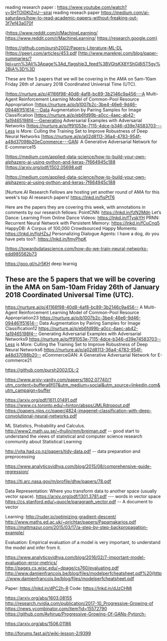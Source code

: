 
reading research paper :
https://www.youtube.com/watch?v=SHTOI0KtZnU--siraj reading reseach paper
https://medium.com/ai-saturdays/how-to-read-academic-papers-without-freaking-out-3f7ef43a070f

{https://www.reddit.com/r/MachineLearning/
https://www.reddit.com/r/MachineLearning/
https://research.google.com}

[https://github.com/pursh2002/Papers-Literature-ML-DL
[https://peerj.com/articles/453.pdf
[http://www.marekrei.com/blog/paper-summaries/?lipi=urn%3Ali%3Apage%3Ad_flagship3_feed%3BVGtsKX8YShGi8i5T5gy%2BjA%3D%3D

These are the 5 papers that we will be covering in the AMA on 5am-10am Friday 26th of January 2018 Coordinated Universal Time (UTC).

[https://nurture.ai/p/41166f98-40d8-4af8-bc89-3b2146c9a456---A Multi-Agent Reinforcement Learning Model of Common-Pool Resource Appropriation
[https://nurture.ai/p/b1007b2c-3be4-46e6-9d46-094461f51614---Data Augmentation by Pairing Samples for Image Classification
[https://nurture.ai/p/eb6fd99b-a0cc-4aec-ab42-1a19465198f4---Generating Adversarial Examples with Adversarial Networks
[https://nurture.ai/p/ff91053e-7115-4dce-b346-d39e74583703---Less is More: Culling the Training Set to Improve Robustness of Deep Neural Networks
[https://nurture.ai/p/a02d8113-36a4-4783-954f-a48d37098b20eCommerce---GAN: A Generative Adversarial Network for E-commerce15

[https://medium.com/applied-data-science/how-to-build-your-own-alphazero-ai-using-python-and-keras-7f664945c188
[https://arxiv.org/pdf/1502.05698.pdf

[https://medium.com/applied-data-science/how-to-build-your-own-alphazero-ai-using-python-and-keras-7f664945c188

[Nurture.AI Research Fellows are hosting yet another round of AMA for this week's top AI research papers! https://lnkd.in/fisPtT6

Here are the papers they are covering this week, with annotations in comments by our research fellows:
PointCNN: https://lnkd.in/fzN2Mdn
Let’s Dance: Learning From Online Dance Videos: https://lnkd.in/fTyskYH
PRNN: Recurrent Neural Network with Persistent Memory: https://lnkd.in/fCuCnq5
HappyDB: A Corpus of 100,000 Crowdsourced Happy Moments: https://lnkd.in/fjsHZsJ
Personalizing Dialogue Agents: I have a dog, do you have pets too?: https://lnkd.in/fmyPhpK


[https://towardsdatascience.com/how-do-we-train-neural-networks-edd985562b73

https://goo.gl/nJr5KH deep learnig

## These are the 5 papers that we will be covering in the AMA on 5am-10am Friday 26th of January 2018 Coordinated Universal Time (UTC).

https://nurture.ai/p/41166f98-40d8-4af8-bc89-3b2146c9a456-- A Multi-Agent Reinforcement Learning Model of Common-Pool Resource Appropriation23
https://nurture.ai/p/b1007b2c-3be4-46e6-9d46-094461f51614-- Data Augmentation by Pairing Samples for Image Classification12
https://nurture.ai/p/eb6fd99b-a0cc-4aec-ab42-1a19465198f4-- Generating Adversarial Examples with Adversarial Networks9
https://nurture.ai/p/ff91053e-7115-4dce-b346-d39e74583703--Less is More: Culling the Training Set to Improve Robustness of Deep Neural Networks6
https://nurture.ai/p/a02d8113-36a4-4783-954f-a48d37098b20-- eCommerceGAN: A Generative Adversarial Network for E-commerce21


https://github.com/pursh2002/DL-2

https://www.arxiv-vanity.com/papers/1802.07740/?utm_content=buffera6f07&utm_medium=social&utm_source=linkedin.com&utm_campaign=buffer

https://arxiv.org/pdf/1611.01491.pdf
https://www.cs.toronto.edu/~hinton/absps/JMLRdropout.pdf
https://papers.nips.cc/paper/4824-imagenet-classification-with-deep-convolutional-neural-networks.pdf


ML 
Statistics, Probability and Calculus.
http://www2.math.uu.se/~thulin/mm/breiman.pdf -- good start to understand the views of statistical and computer science research community about Statistical Learning

http://vita.had.co.nz/papers/tidy-data.pdf -- data preparation and preprocessing

https://www.analyticsvidhya.com/blog/2015/08/comprehensive-guide-regression/

https://ti.arc.nasa.gov/m/profile/dhw/papers/78.pdf

Data Representation: Where you transform data to another space (usually vector space).
https://arxiv.org/pdf/1301.3781.pdf --- words in vector space
https://cs.stanford.edu/~quocle/paragraph_vector.pdf -- A document to vector

Learning:
http://ruder.io/optimizing-gradient-descent/
http://www.maths.ed.ac.uk/~prichtar/papers/Papamakarios.pdf
https://mattmazur.com/2015/03/17/a-step-by-step-backpropagation-example/

Evaluation: Empirical evaluation of a model is very important, to understand the model and infer from it.

https://www.analyticsvidhya.com/blog/2016/02/7-important-model-evaluation-error-metrics/
http://pages.cs.wisc.edu/~dpage/cs760/evaluating.pdf
http://www.damienfrancois.be/blog/files/modelperfcheatsheet.pdf%20(http://www.damienfrancois.be/blog/files/modelperfcheatsheet.pdf

Paper:
https://lnkd.in/dPC2h-R
Code:
https://lnkd.in/dJzCHMi


https://arxiv.org/abs/1603.08155
http://research.nvidia.com/publication/2017-10_Progressive-Growing-of
https://news.ycombinator.com/item?id=15572790
https://github.com/Avhirup/Progressive-Growing-Of-GANs-Pytorch-

https://arxiv.org/abs/1506.01186

http://forums.fast.ai/t/wiki-lesson-2/9399
